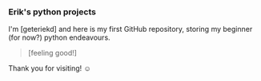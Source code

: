 ### Erik's python projects

I'm [geteriekd] and here is my first GitHub repository, storing my beginner (for now?) python endeavours.

> [feeling good!]

Thank you for visiting! ☺
